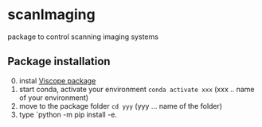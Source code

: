 # scanImaging
package to control scanning imaging systems


## Package installation

0. instal [Viscope package](https://github.com/ondrejstranik/viscope)
1. start conda, activate your environment `conda activate xxx` (xxx .. name of your environment)
2. move to the package folder `cd yyy` (yyy ... name of the folder)
3. type `python -m pip install -e.

